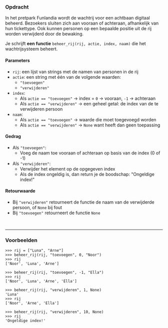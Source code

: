 ### Opdracht

In het pretpark Funlandia wordt de wachtrij voor een achtbaan digitaal beheerd. Bezoekers sluiten zich aan vooraan of achteraan, afhankelijk van hun tickettype. Ook kunnen personen op een bepaalde positie uit de rij worden verwijderd door de bewaking.

Je schrijft **een functie** `beheer_rij(rij, actie, index, naam)` die het wachtrijsysteem beheert.

#### Parameters

- `rij`: een lijst van strings met de namen van personen in de rij
- `actie`: een string met één van de volgende waarden:
  - `"toevoegen"`
  - `"verwijderen"`
- `index`: 
  - Als `actie == "toevoegen"` →  index = `0` → vooraan, `-1` → achteraan
  - Als `actie == "verwijderen"` → een geheel getal: de index van de te verwijderen persoon
- `naam`: 
  - Als `actie == "toevoegen"` →  waarde die moet toegevoegd worden
  - Als `actie == "verwijderen"` → `None` want heeft dan geen toepassing

#### Gedrag

- Als `"toevoegen"`:
  - Voeg de naam toe vooraan of achteraan op basis van de index (0 of -1)
- Als `"verwijderen"`:
  - Verwijder het element op de opgegeven index
  - Als de index ongeldig is, dan return je de boodschap: "Ongeldige index!"

#### Retourwaarde

- Bij `"verwijderen"` retourneert de functie de naam van de verwijderde persoon, of `None` bij fout
- Bij `"toevoegen"` retourneert de functie `None`
<br/>

---

### Voorbeelden

    >>> rij = ["Luna", "Arne"]
    >>> beheer_rij(rij, "toevoegen", 0, "Noor")
    >>> rij
    ['Noor', 'Luna', 'Arne']

    >>> beheer_rij(rij, "toevoegen", -1, "Ella")
    >>> rij
    ['Noor', 'Luna', 'Arne', 'Ella']

    >>> beheer_rij(rij, "verwijderen", 1, None)
    'Luna'
    >>> rij
    ['Noor', 'Arne', 'Ella']

    >>> beheer_rij(rij, "verwijderen", 10, None)
    >>> rij
    'Ongeldige index!'
